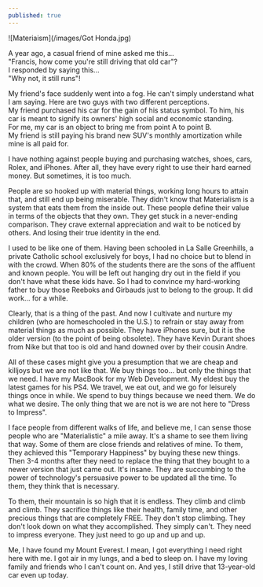 ```yaml
---
published: true
---
```

![Materiaism](/images/Got Honda.jpg)


A year ago, a casual friend of mine asked me this...   
"Francis, how come you're still driving that old car"?   
I responded by saying this...   
"Why not, it still runs"!

My friend's face suddenly went into a fog. He can't simply understand what I am saying.
Here are two guys with two different perceptions.   
My friend purchased his car for the gain of his status symbol. To him, his car is meant to signify its owners' high social and economic standing.   
For me, my car is an object to bring me from point A to point B.   
My friend is still paying his brand new SUV's monthly amortization while mine is all paid for. 

I have nothing against people buying and purchasing watches, shoes, cars, Rolex, and iPhones. After all, they have every right to use their hard earned money. 
But sometimes, it is too much. 

People are so hooked up with material things, working long hours to attain that, and still end up being miserable. 
They didn't know that Materialism is a system that eats them from the inside out. 
These people define their value in terms of the objects that they own. They get stuck in a never-ending comparison. They crave external appreciation and wait to be noticed by others. And losing their true identity in the end.

I used to be like one of them. Having been schooled in La Salle Greenhills, a private Catholic school exclusively for boys, I had no choice but to blend in with the crowd. 
When 80% of the students there are the sons of the affluent and known people. You will be left out hanging dry out in the field if you don't have what these kids have. 
So I had to convince my hard-working father to buy those Reeboks and Girbauds just to belong to the group. It did work... for a while. 

Clearly, that is a thing of the past. And now I cultivate and nurture my children (who are homeschooled in the U.S.) to refrain or stay away from material things as much as possible. 
They have iPhones sure, but it is the older version (to the point of being obsolete). 
They have Kevin Durant shoes from Nike but that too is old and hand downed over by their cousin Andre. 

All of these cases might give you a presumption that we are cheap and killjoys but we are not like that. We buy things too... but only the things that we need.
I have my MacBook for my Web Development. My eldest buy the latest games for his PS4. We travel, we eat out, and we go for leisurely things once in while. We spend to buy things because we need them. We do what we desire.
The only thing that we are not is we are not here to "Dress to Impress".

I face people from different walks of life, and believe me, I can sense those people who are "Materialistic" a mile away. It's a shame to see them living that way. Some of them are close friends and relatives of mine. 
To them, they achieved this "Temporary Happiness" by buying these new things. Then 3-4 months after they need to replace the thing that they bought to a newer version that just came out. It's insane. 
They are succumbing to the power of technology's persuasive power to be updated all the time. To them, they think that is necessary. 

To them, their mountain is so high that it is endless. They climb and climb and climb. They sacrifice things like their health, family time, and other precious things that are completely FREE. 
They don't stop climbing. They don't look down on what they accomplished. They simply can't. They need to impress everyone. 
They just need to go up and up and up.

Me, I have found my Mount Everest. I mean, I got everything I need right here with me. I got air in my lungs, and a bed to sleep on. 
I have my loving family and friends who I can't count on. And yes, I still drive that 13-year-old car even up today.   










